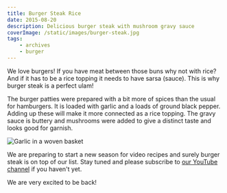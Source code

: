 ```yaml
---
title: Burger Steak Rice
date: 2015-08-20
description: Delicious burger steak with mushroom gravy sauce
coverImage: /static/images/burger-steak.jpg
tags: 
    - archives 
    - burger
---
```


We love burgers! If you have meat between those buns why not with rice? And if it has to be a rice topping it needs to have sarsa (sauce). This is why burger steak is a perfect ulam!

The burger patties were prepared with a bit more of spices than the usual for hamburgers. It is loaded with garlic and a loads of ground black pepper. Adding up these will make it more connected as a rice topping. The gravy sauce is buttery and mushrooms were added to give a distinct taste and looks good for garnish.

<img src="/static/images/garlic-basket.jpg" title="Garlic in a woven basket">

We are preparing to start a new season for video recipes and surely burger steak is on top of our list. Stay tuned and please subscribe to [our YouTube channel](https://www.youtube.com/user/ulampinoy) if you haven't yet.

We are very excited to be back!

